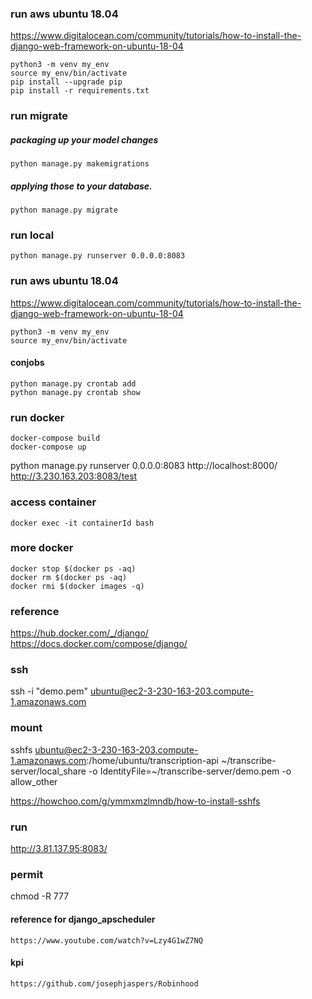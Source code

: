 
### run aws ubuntu 18.04
https://www.digitalocean.com/community/tutorials/how-to-install-the-django-web-framework-on-ubuntu-18-04

```
python3 -m venv my_env
source my_env/bin/activate
pip install --upgrade pip
pip install -r requirements.txt
```

### run migrate
##### packaging up your model changes
```
python manage.py makemigrations 
```
##### applying those to your database.
```
python manage.py migrate 
```

### run local
```
python manage.py runserver 0.0.0.0:8083
```

### run aws ubuntu 18.04
https://www.digitalocean.com/community/tutorials/how-to-install-the-django-web-framework-on-ubuntu-18-04
```
python3 -m venv my_env
source my_env/bin/activate
```
#### conjobs
```
python manage.py crontab add
python manage.py crontab show

```



### run docker
```
docker-compose build
docker-compose up 
```

python manage.py runserver 0.0.0.0:8083
http://localhost:8000/
http://3.230.163.203:8083/test


### access container
```
docker exec -it containerId bash   
```

### more docker 
```
docker stop $(docker ps -aq)    
docker rm $(docker ps -aq)    
docker rmi $(docker images -q)
```


### reference
https://hub.docker.com/_/django/   
https://docs.docker.com/compose/django/

### ssh
ssh -i "demo.pem" ubuntu@ec2-3-230-163-203.compute-1.amazonaws.com


### mount
sshfs ubuntu@ec2-3-230-163-203.compute-1.amazonaws.com:/home/ubuntu/transcription-api ~/transcribe-server/local_share -o IdentityFile=~/transcribe-server/demo.pem -o  allow_other 

https://howchoo.com/g/ymmxmzlmndb/how-to-install-sshfs

### run
http://3.81.137.95:8083/


### permit

chmod -R 777 


#### reference for django_apscheduler
```
https://www.youtube.com/watch?v=Lzy4G1wZ7NQ
```


####  kpi
```
https://github.com/josephjaspers/Robinhood
```
